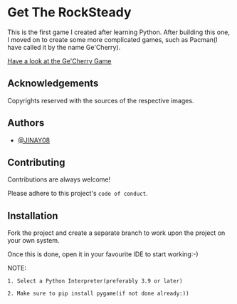 
# Get The RockSteady

This is the first game I created after learning Python. After building this one, I moved on to create some more complicated games, such as Pacman(I have called it by the name Ge'Cherry).

[Have a look at the Ge'Cherry Game](https://github.com/JINAY08/Ge-Cherry-Jinay-Dagli-20110084-)



## Acknowledgements

Copyrights reserved with the sources of the respective images.
## Authors

- [@JINAY08](https://github.com/JINAY08)

  
## Contributing

Contributions are always welcome!


Please adhere to this project's `code of conduct`.

  
## Installation

Fork the project and create a separate branch to work upon the project on your own system.

Once this is done, open it in your favourite IDE to start working:-)

NOTE:
    
    1. Select a Python Interpreter(preferably 3.9 or later)
    
    2. Make sure to pip install pygame(if not done already:))
    
    